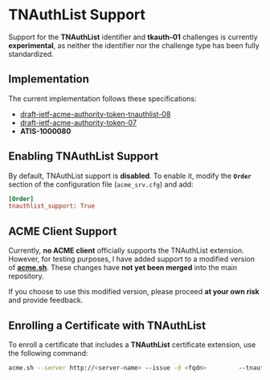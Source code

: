 <!-- markdownlint-disable MD013 -->

<!-- wiki-title Support for TNAuthList Identifier and tkauth-01 Challenges -->

# TNAuthList Support

Support for the **TNAuthList** identifier and **tkauth-01** challenges is currently **experimental**, as neither the identifier nor the challenge type has been fully standardized.

## Implementation

The current implementation follows these specifications:

- [draft-ietf-acme-authority-token-tnauthlist-08](https://datatracker.ietf.org/doc/html/draft-ietf-acme-authority-token-tnauthlist-08)
- [draft-ietf-acme-authority-token-07](https://tools.ietf.org/html/draft-ietf-acme-authority-token-tnauthlist-07)
- **ATIS-1000080**

## Enabling TNAuthList Support

By default, TNAuthList support is **disabled**. To enable it, modify the **`Order`** section of the configuration file (`acme_srv.cfg`) and add:

```ini
[Order]
tnauthlist_support: True
```

## ACME Client Support

Currently, **no ACME client** officially supports the TNAuthList extension. However, for testing purposes, I have added support to a modified version of **[acme.sh](https://github.com/grindsa/acme.sh)**. These changes have **not yet been merged** into the main repository.

If you choose to use this modified version, please proceed **at your own risk** and provide feedback.

## Enrolling a Certificate with TNAuthList

To enroll a certificate that includes a **TNAuthList** certificate extension, use the following command:

```sh
acme.sh --server http://<server-name> --issue -d <fqdn>         --tnauth <TN Authorization List> --spctoken <Service Provider Code Token>         --standalone -w /tmp --debug 2 --output-insecure --force --log acme.log
```

